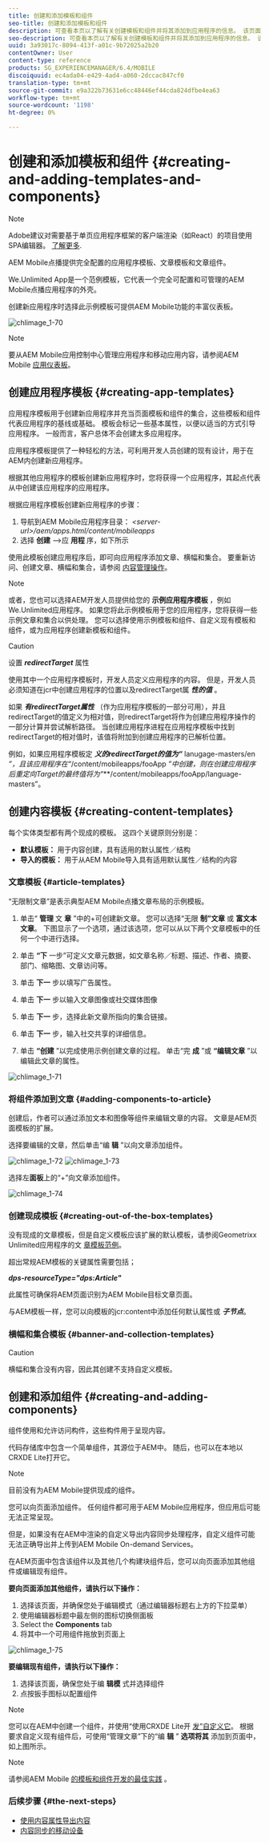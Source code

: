 ```yaml
---
title: 创建和添加模板和组件
seo-title: 创建和添加模板和组件
description: 可查看本页以了解有关创建模板和组件并将其添加到应用程序的信息。 该页面使用Geometrixx Unlimited应用程序作为包含示例应用程序模板和页面模板的应用程序。
seo-description: 可查看本页以了解有关创建模板和组件并将其添加到应用程序的信息。 该页面使用Geometrixx Unlimited应用程序作为包含示例应用程序模板和页面模板的应用程序。
uuid: 3a93017c-8094-413f-a01c-9b72025a2b20
contentOwner: User
content-type: reference
products: SG_EXPERIENCEMANAGER/6.4/MOBILE
discoiquuid: ec4ada04-e429-4ad4-a060-2dccac847cf0
translation-type: tm+mt
source-git-commit: e9a322b73631e6cc48446ef44cda824dfbe4ea63
workflow-type: tm+mt
source-wordcount: '1198'
ht-degree: 0%

---
```



# 创建和添加模板和组件 {#creating-and-adding-templates-and-components}

>[!NOTE]
>
>Adobe建议对需要基于单页应用程序框架的客户端渲染（如React）的项目使用SPA编辑器。 [了解更多](/help/sites-developing/spa-overview.md).

AEM Mobile点播提供完全配置的应用程序模板、文章模板和文章组件。

We.Unlimited App是一个范例模板，它代表一个完全可配置和可管理的AEM Mobile点播应用程序的外壳。

创建新应用程序时选择此示例模板可提供AEM Mobile功能的丰富仪表板。

![chlimage_1-70](assets/chlimage_1-70.png)

>[!NOTE]
>
>要从AEM Mobile应用控制中心管理应用程序和移动应用内容，请参阅AEM Mobile [应用仪表板](/help/mobile/mobile-apps-ondemand-application-dashboard.md)。

## 创建应用程序模板 {#creating-app-templates}

应用程序模板用于创建新应用程序并充当页面模板和组件的集合，这些模板和组件代表应用程序的基线或基础。 模板会标记一些基本属性，以便以适当的方式引导应用程序。 一般而言，客户总体不会创建太多应用程序。

应用程序模板提供了一种轻松的方法，可利用开发人员创建的现有设计，用于在AEM内创建新应用程序。

根据其他应用程序的模板创建新应用程序时，您将获得一个应用程序，其起点代表从中创建该应用程序的应用程序。

根据应用程序模板创建新应用程序的步骤：

1. 导航到AEM Mobile应用程序目录： *&lt;server-url>/aem/apps.html/content/mobileapps*
1. 选择 **创建** —>应 **用程** 序，如下所示

使用此模板创建应用程序后，即可向应用程序添加文章、横幅和集合。 要重新访问、创建文章、横幅和集合，请参阅 [内容管理操作](/help/mobile/mobile-apps-ondemand-manage-content-ondemand.md)。

>[!NOTE]
>
>或者，您也可以选择AEM开发人员提供给您的 **示例应用程序模板** ，例如We.Unlimited应用程序。 如果您将此示例模板用于您的应用程序，您将获得一些示例文章和集合以供处理。 您可以选择使用示例模板和组件、自定义现有模板和组件，或为应用程序创建新模板和组件。

>[!CAUTION]
>
>设置 ***redirectTarget*** 属性
>
>使用其中一个应用程序模板时，开发人员定义应用程序的内容。 但是，开发人员必须知道在jcr中创建应用程序的位置以及redirectTarget属 ***性的值*** 。
>
>如果 ***有redirectTarget属性*** （作为应用程序模板的一部分可用），并且redirectTarget的值定义为相对值，则redirectTarget将作为创建应用程序操作的一部分计算并尝试解析路径。 当创建应用程序进程在应用程序模板中找到redirectTarget的相对值时，该值将附加到创建应用程序的已解析位置。
>
>例如，如果应用程序模板定 ***义的redirectTarget的值为“*** lanugage-masters/en *”，且该应用程序在“*/content/mobileapps/fooApp *”中创建，则在创建应用程序后重定向Target的最终值将为“***/content/mobileapps/fooApp/language-masters”。


## 创建内容模板 {#creating-content-templates}

每个实体类型都有两个现成的模板。 这四个关键原则分别是：

* **默认模板：** 用于内容创建，具有适用的默认属性／结构
* **导入的模板：** 用于从AEM Mobile导入具有适用默认属性／结构的内容

### 文章模板 {#article-templates}

“无限制文章”是表示典型AEM Mobile点播文章布局的示例模板。

1. 单击“ **管理** 文 **章** ”中的+可创建新文章。 您可以选择“无限 **制”文章** 或 **富文本文章**。 下图显示了一个选项，通过该选项，您可以从以下两个文章模板中的任何一个中进行选择。

1. 单击 **“下** 一步”可定义文章元数据，如文章名称／标题、描述、作者、摘要、部门、缩略图、文章访问等。
1. 单击 **下一** 步以填写广告属性。
1. 单击 **下一** 步以输入文章图像或社交媒体图像
1. 单击 **下一** 步，选择此新文章所指向的集合链接。
1. 单击 **下一** 步，输入社交共享的详细信息。
1. 单击 **“创建** ”以完成使用示例创建文章的过程。 单击“完 **成** ”或 **“编辑文章** ”以编辑此文章的属性。

![chlimage_1-71](assets/chlimage_1-71.png)

### 将组件添加到文章 {#adding-components-to-article}

创建后，作者可以通过添加文本和图像等组件来编辑文章的内容。 文章是AEM页面模板的扩展。

选择要编辑的文章，然后单击“编 **辑** ”以向文章添加组件。

![chlimage_1-72](assets/chlimage_1-72.png) ![chlimage_1-73](assets/chlimage_1-73.png)

选择左&#x200B;**面板**&#x200B;上的“+”向文章添加组件。

![chlimage_1-74](assets/chlimage_1-74.png)

### 创建现成模板 {#creating-out-of-the-box-templates}

没有现成的文章模板，但是自定义模板应该扩展的默认模板，请参阅Geometrixx Unlimited应用程序的文 [章模板范例](http://localhost:4502/crx/de/index.jsp#/apps/geometrixx-unlimited-app/templates/article)。

超出常规AEM模板的关键属性需要包括；

***dps-resourceType=&quot;dps:Article&quot;***

此属性可确保将AEM页面识别为AEM Mobile目标文章页面。

与AEM模板一样，您可以向模板的jcr:content中添加任何默认属性或 ***子节点***。

### 横幅和集合模板 {#banner-and-collection-templates}

>[!CAUTION]
>
>横幅和集合没有内容，因此其创建不支持自定义模板。

## 创建和添加组件 {#creating-and-adding-components}

组件使用和允许访问构件，这些构件用于呈现内容。

代码存储库中包含一个简单组件，其源位于AEM中。 随后，也可以在本地以CRXDE Lite打开它。

>[!NOTE]
>
>目前没有为AEM Mobile提供现成的组件。


您可以向页面添加组件。 任何组件都可用于AEM Mobile应用程序，但应用后可能无法正常呈现。

但是，如果没有在AEM中渲染的自定义导出内容同步处理程序，自定义组件可能无法正确导出并上传到AEM Mobile On-demand Services。

在AEM页面中包含该组件以及其他几个构建块组件后，您可以向页面添加其他组件或编辑现有组件。

**要向页面添加其他组件，请执行以下操作：**

1. 选择该页面，并确保您处于编辑模式（通过编辑器标题右上方的下拉菜单）
1. 使用编辑器标题中最左侧的图标切换侧面板
1. Select the **Components** tab
1. 将其中一个可用组件拖放到页面上

![chlimage_1-75](assets/chlimage_1-75.png)

**要编辑现有组件，请执行以下操作：**

1. 选择该页面，确保您处于编 **辑模** 式并选择组件
1. 点按扳手图标以配置组件

>[!NOTE]
>
>您可以在AEM中创建一个组件，并使用“使用CRXDE Lite开 [发”自定义它](/help/sites-developing/developing-with-crxde-lite.md)。 根据要求自定义现有组件后，可使用“管理文章”下的“编 **辑** ” **选项将其** 添加到页面中，如上图所示。

>[!NOTE]
>
>请参阅AEM Mobile [的模板和组件开发的最佳实践](/help/mobile/best-practices-aem-mobile.md) 。

### 后续步骤 {#the-next-steps}

* [使用内容属性导出内容](/help/mobile/on-demand-content-properties-exporting.md)
* [内容同步的移动设备](/help/mobile/mobile-ondemand-contentsync.md)